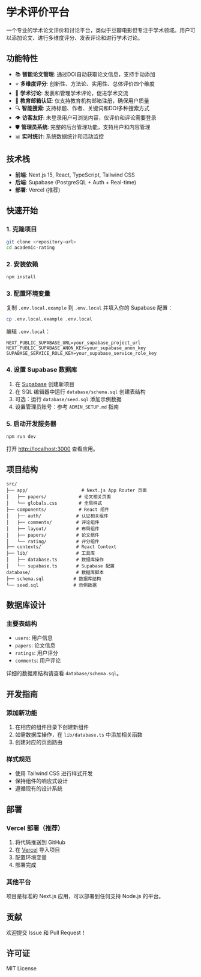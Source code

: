 # 学术评价平台

一个专业的学术论文评价和讨论平台，类似于豆瓣电影但专注于学术领域。用户可以添加论文、进行多维度评分、发表评论和进行学术讨论。

## 功能特性

- 📚 **智能论文管理**: 通过DOI自动获取论文信息，支持手动添加
- ⭐ **多维度评分**: 创新性、方法论、实用性、总体评价四个维度
- 💬 **学术讨论**: 发表和管理学术评论，促进学术交流
- 👤 **教育邮箱认证**: 仅支持教育机构邮箱注册，确保用户质量
- 🔍 **智能搜索**: 支持标题、作者、关键词和DOI多种搜索方式
- 👁️ **访客友好**: 未登录用户可浏览内容，仅评价和评论需要登录
- 🛡️ **管理员系统**: 完整的后台管理功能，支持用户和内容管理
- 📊 **实时统计**: 系统数据统计和活动监控

## 技术栈

- **前端**: Next.js 15, React, TypeScript, Tailwind CSS
- **后端**: Supabase (PostgreSQL + Auth + Real-time)
- **部署**: Vercel (推荐)

## 快速开始

### 1. 克隆项目

```bash
git clone <repository-url>
cd academic-rating
```

### 2. 安装依赖

```bash
npm install
```

### 3. 配置环境变量

复制 `.env.local.example` 到 `.env.local` 并填入你的 Supabase 配置：

```bash
cp .env.local.example .env.local
```

编辑 `.env.local`：

```env
NEXT_PUBLIC_SUPABASE_URL=your_supabase_project_url
NEXT_PUBLIC_SUPABASE_ANON_KEY=your_supabase_anon_key
SUPABASE_SERVICE_ROLE_KEY=your_supabase_service_role_key
```

### 4. 设置 Supabase 数据库

1. 在 [Supabase](https://supabase.com) 创建新项目
2. 在 SQL 编辑器中运行 `database/schema.sql` 创建表结构
3. 可选：运行 `database/seed.sql` 添加示例数据
4. 设置管理员账号：参考 `ADMIN_SETUP.md` 指南

### 5. 启动开发服务器

```bash
npm run dev
```

打开 [http://localhost:3000](http://localhost:3000) 查看应用。

## 项目结构

```
src/
├── app/                    # Next.js App Router 页面
│   ├── papers/            # 论文相关页面
│   └── globals.css        # 全局样式
├── components/            # React 组件
│   ├── auth/             # 认证相关组件
│   ├── comments/         # 评论组件
│   ├── layout/           # 布局组件
│   ├── papers/           # 论文组件
│   └── rating/           # 评分组件
├── contexts/             # React Context
├── lib/                  # 工具库
│   ├── database.ts       # 数据库操作
│   └── supabase.ts       # Supabase 配置
database/                 # 数据库脚本
├── schema.sql           # 数据库结构
└── seed.sql             # 示例数据
```

## 数据库设计

### 主要表结构

- `users`: 用户信息
- `papers`: 论文信息
- `ratings`: 用户评分
- `comments`: 用户评论

详细的数据库结构请查看 `database/schema.sql`。

## 开发指南

### 添加新功能

1. 在相应的组件目录下创建新组件
2. 如需数据库操作，在 `lib/database.ts` 中添加相关函数
3. 创建对应的页面路由

### 样式规范

- 使用 Tailwind CSS 进行样式开发
- 保持组件的响应式设计
- 遵循现有的设计系统

## 部署

### Vercel 部署（推荐）

1. 将代码推送到 GitHub
2. 在 [Vercel](https://vercel.com) 导入项目
3. 配置环境变量
4. 部署完成

### 其他平台

项目是标准的 Next.js 应用，可以部署到任何支持 Node.js 的平台。

## 贡献

欢迎提交 Issue 和 Pull Request！

## 许可证

MIT License

